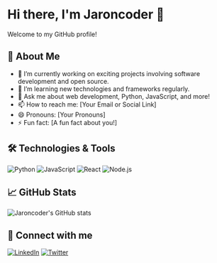 # Hi there, I'm Jaroncoder 👋

Welcome to my GitHub profile!

## 🚀 About Me
- 🔭 I’m currently working on exciting projects involving software development and open source.
- 🌱 I’m learning new technologies and frameworks regularly.
- 💬 Ask me about web development, Python, JavaScript, and more!
- 📫 How to reach me: [Your Email or Social Link]
- 😄 Pronouns: [Your Pronouns]
- ⚡ Fun fact: [A fun fact about you!]

## 🛠️ Technologies & Tools
![Python](https://img.shields.io/badge/-Python-333333?style=flat&logo=python)
![JavaScript](https://img.shields.io/badge/-JavaScript-333333?style=flat&logo=javascript)
![React](https://img.shields.io/badge/-React-333333?style=flat&logo=react)
![Node.js](https://img.shields.io/badge/-Node.js-333333?style=flat&logo=node.js)
<!-- Add more badges for technologies you use -->

## 📈 GitHub Stats
![Jaroncoder's GitHub stats](https://github-readme-stats.vercel.app/api?username=Jaroncoder&show_icons=true&theme=radical)

## 🔗 Connect with me
[![LinkedIn](https://img.shields.io/badge/-LinkedIn-blue?logo=linkedin&logoColor=white)](https://linkedin.com/in/yourprofile)
[![Twitter](https://img.shields.io/badge/-Twitter-blue?logo=twitter&logoColor=white)](https://twitter.com/yourprofile)
<!-- Add more social links as needed -->

<!--
⭐️ From [Jaroncoder](https://github.com/Jaroncoder)
-->

